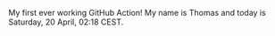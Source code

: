My first ever working GitHub Action!
My name is Thomas and today is Saturday, 20 April, 02:18 CEST. 
